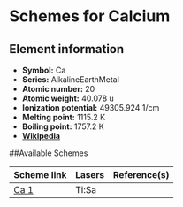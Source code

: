 # Schemes for Calcium

## Element information

- **Symbol:** Ca
- **Series:** AlkalineEarthMetal
- **Atomic number:** 20
- **Atomic weight:** 40.078 u
- **Ionization potential:** 49305.924 1/cm
- **Melting point:** 1115.2 K
- **Boiling point:** 1757.2 K
- [**Wikipedia**](https://en.wikipedia.org/wiki/Calcium)

##Available Schemes

|       Scheme link       | Lasers | Reference(s) |
| ----------------------- | ------ | ------------ |
| [Ca 1](../ca/ca-001.md) | Ti:Sa  |              |
